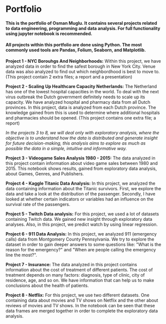 # Portfolio

#### This is the portfolio of Osman Muglu. It contains several projects related to data engineering, programming and data analysis. For full functionality using jupyter notebook is recommended.

#### All projects within this portfolio are done using Python. The most commonly used tools are Pandas, Folium, Seaborn, and Matplotlib. 

<b>Project 1 - NYC Borouhgs And Neighborhoods:</b> Within this project, we have analyzed data in order to find the safest borough in New York City. Venue data was also analyzed to find out which neighbordhood is best to move to. (This project contain 2 extra files; a report and a presentation)

<b>Project 2 - Scaling Up Healthcare Capacity Netherlands:</b> The Netherland has one of the lowest hospital capacities in the world. To deal with the next virus outbreak the Dutch government definitely needs to scale up its capacity. We have analyzed hospital and pharmacy data from all Dutch provinces. In this project, data is analyzed from each Dutch province. The knowledge gained from this is used to determine where additional hospitals and pharmacies should be opened. (This project contains one extra file; a report)

<i>In the projects 3 to 8, we will deal only with exploratory analysis, where the objective is to understand how the data is distributed and generate insight for future decision-making, this analysis aims to explore as much as possible the data in a simple, intuitive and informative way.</i> 

<b>Project 3 - Videogame Sales Analysis 1980 - 2015:</b> The data analyzed in this project contain information about video game sales between 1980 and 2015. This notebook shows results, gained from exploratory data analysis, about Games, Genres, and Publishers. 

<b>Project 4 - Kaggle Titanic Data Analysis:</b> In this project, we analyzed the data containing information about the Titanic survivors. First, we explore the data and take a look at the distribution of the passenger.  Secondly, I have looked at whether certain indicators or variables had an influence on the survival rate of the passengers. 

<b>Project 5 - Twitch Data analysis:</b> For this project, we used a lot of datasets containing Twitch data. We gained new insight through exploratory data analyses. Also, in this project, we predict watch by using linear regression. 

<b>Project 6 - 911 Data Analysis:</b> In this project, we analyzed 911 (emergency calls) data from  Montgomery County Pennsylvania. We try to explore the dataset in order to gain deeper answers to some questions like: "What is the reason for the emergency?" and "When are people calling the emergency line the most?".

<b>Project 7 - Insurance:</b> The data analyzed in this project contains information about the cost of treatment of different patients. The cost of treatment depends on many factors: diagnosis, type of clinic, city of residence, age, and so on. We have information that can help us to make conclusions about the health of patients.

<b>Project 8 - Netflix:</b> For this project, we use two different datasets. One containing data about movies and TV shows on Netflix and the other about reviews of movies and TV shows. In the notebook can be seen that these data frames are merged together in order to complete the exploratory data analysis. 
